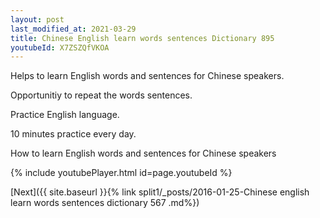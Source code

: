 ```yaml
---
layout: post
last_modified_at: 2021-03-29
title: Chinese English learn words sentences Dictionary 895 
youtubeId: X7ZSZQfVKOA
---
```

 
 
Helps to learn English words and sentences for Chinese speakers.

Opportunitiy to repeat the words sentences. 

Practice English language. 
 
10 minutes practice every day. 
 
How to learn English words and sentences for Chinese speakers 
 
{% include youtubePlayer.html id=page.youtubeId %}
 
 
[Next]({{ site.baseurl }}{% link  split1/_posts/2016-01-25-Chinese english learn words sentences dictionary 567 .md%})
 
